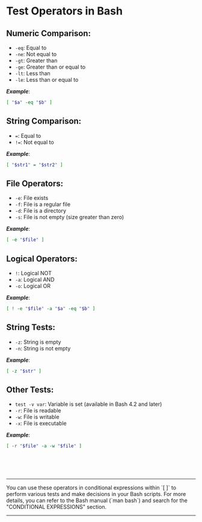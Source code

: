 # Test Operators in Bash

## Numeric Comparison:
* `-eq`: Equal to
* `-ne`: Not equal to
* `-gt`: Greater than
* `-ge`: Greater than or equal to
* `-lt`: Less than
* `-le`: Less than or equal to

___Example___:

```bash
[ "$a" -eq "$b" ]
```

## String Comparison:
* `=`: Equal to
* `!=`: Not equal to


___Example___:

```bash
[ "$str1" = "$str2" ]
```

## File Operators:
* `-e`: File exists
* `-f`: File is a regular file
* `-d`: File is a directory
* `-s`: File is not empty (size greater than zero)


___Example___:

```bash
[ -e "$file" ]
```

## Logical Operators:
* `!`: Logical NOT
* `-a`: Logical AND
* `-o`: Logical OR

___Example___:

```bash
[ ! -e "$file" -a "$a" -eq "$b" ]
```

## String Tests:
* `-z`: String is empty
* `-n`: String is not empty

___Example___:

```bash
[ -z "$str" ]
```

## Other Tests:
* `test -v var`: Variable is set (available in Bash 4.2 and later)
* `-r`: File is readable
* `-w`: File is writable
* `-x`: File is executable

___Example___:

```bash
[ -r "$file" -a -w "$file" ]
```
<br><br><br>
<hr>
You can use these operators in conditional expressions within `[ ]` to perform various tests and make decisions in your Bash scripts. For more details, you can refer to the Bash manual (`man bash`) and search for the "CONDITIONAL EXPRESSIONS" section.
<hr>
